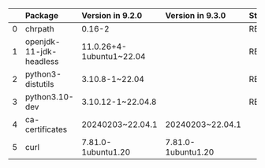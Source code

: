 <!-- markdown-link-check-disable -->

|    | Package                 | Version in 9.2.0         | Version in 9.3.0   | Status   |
|---:|:------------------------|:-------------------------|:-------------------|:---------|
|  0 | chrpath                 | 0.16-2                   |                    | REMOVED  |
|  1 | openjdk-11-jdk-headless | 11.0.26+4-1ubuntu1~22.04 |                    | REMOVED  |
|  2 | python3-distutils       | 3.10.8-1~22.04           |                    | REMOVED  |
|  3 | python3.10-dev          | 3.10.12-1~22.04.8        |                    | REMOVED  |
|  4 | ca-certificates         | 20240203~22.04.1         | 20240203~22.04.1   |          |
|  5 | curl                    | 7.81.0-1ubuntu1.20       | 7.81.0-1ubuntu1.20 |          |